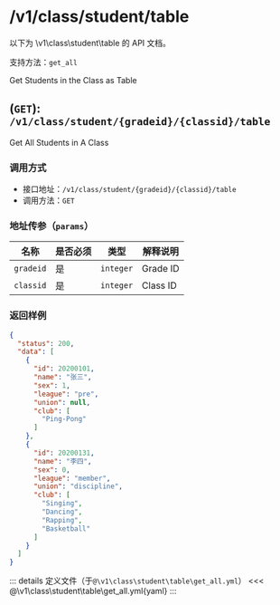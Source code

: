 # /v1/class/student/table

以下为 \v1\class\student\table 的 API 文档。

支持方法：`get_all`


Get Students in the Class as Table

## (`GET`): `/v1/class/student/{gradeid}/{classid}/table`

Get All Students in A Class

### 调用方式

- 接口地址：`/v1/class/student/{gradeid}/{classid}/table`
- 调用方法：`GET`

### 地址传参（`params`）

|名称|是否必须|类型|解释说明|
|---|-|--|--------|
|`gradeid`|是|`integer`|Grade ID
|`classid`|是|`integer`|Class ID

### 返回样例

```json
{
  "status": 200,
  "data": [
    {
      "id": 20200101,
      "name": "张三",
      "sex": 1,
      "league": "pre",
      "union": null,
      "club": [
        "Ping-Pong"
      ]
    },
    {
      "id": 20200131,
      "name": "李四",
      "sex": 0,
      "league": "member",
      "union": "discipline",
      "club": [
        "Singing",
        "Dancing",
        "Rapping",
        "Basketball"
      ]
    }
  ]
}
```

::: details 定义文件（于`@\v1\class\student\table\get_all.yml`）
<<< @\v1\class\student\table\get_all.yml{yaml}
:::
